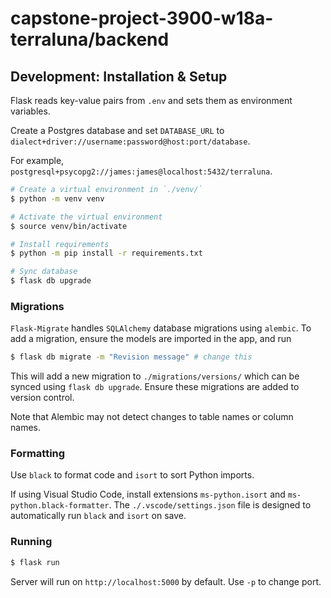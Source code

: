 # capstone-project-3900-w18a-terraluna/backend

## Development: Installation & Setup

Flask reads key-value pairs from `.env` and sets them as environment variables.

Create a Postgres database and set `DATABASE_URL` to `dialect+driver://username:password@host:port/database`.

For example, `postgresql+psycopg2://james:james@localhost:5432/terraluna`.

```bash
# Create a virtual environment in `./venv/`
$ python -m venv venv

# Activate the virtual environment
$ source venv/bin/activate

# Install requirements
$ python -m pip install -r requirements.txt

# Sync database
$ flask db upgrade
```

### Migrations

`Flask-Migrate` handles `SQLAlchemy` database migrations using `alembic`. To add a migration, ensure the models are imported in the app, and run

```bash
$ flask db migrate -m "Revision message" # change this
```

This will add a new migration to `./migrations/versions/` which can be synced using `flask db upgrade`. Ensure these migrations are added to version control.

Note that Alembic may not detect changes to table names or column names.

### Formatting

Use `black` to format code and `isort` to sort Python imports.

If using Visual Studio Code, install extensions `ms-python.isort` and `ms-python.black-formatter`. The `./.vscode/settings.json` file is designed to automatically run `black` and `isort` on save.

### Running

```bash
$ flask run
```

Server will run on `http://localhost:5000` by default. Use `-p` to change port.
